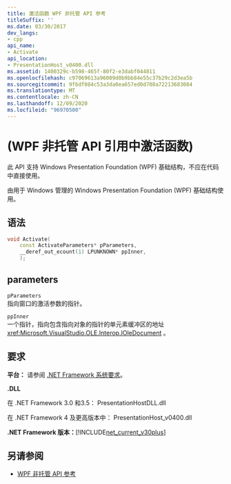 ```yaml
---
title: 激活函数 WPF 非托管 API 参考
titleSuffix: ''
ms.date: 03/30/2017
dev_langs:
- cpp
api_name:
- Activate
api_location:
- PresentationHost_v0400.dll
ms.assetid: 1400329c-b598-465f-80f2-e3dabf044811
ms.openlocfilehash: c97069613a96009d0b9bb84e55c37b29c2d3ea5b
ms.sourcegitcommit: 9f6df084c53a3da0ea657ed0d708a72213683084
ms.translationtype: MT
ms.contentlocale: zh-CN
ms.lasthandoff: 12/09/2020
ms.locfileid: "96970500"
---
```

# <a name="activate-function-wpf-unmanaged-api-reference"></a> (WPF 非托管 API 引用中激活函数) 

此 API 支持 Windows Presentation Foundation (WPF) 基础结构，不应在代码中直接使用。

由用于 Windows 管理的 Windows Presentation Foundation (WPF) 基础结构使用。

## <a name="syntax"></a>语法

```cpp
void Activate(
    const ActivateParameters* pParameters,
    __deref_out_ecount(1) LPUNKNOWN* ppInner,
    );
```

## <a name="parameters"></a>parameters

`pParameters`\
指向窗口的激活参数的指针。

`ppInner`\
一个指针，指向包含指向对象的指针的单元素缓冲区的地址 <xref:Microsoft.VisualStudio.OLE.Interop.IOleDocument> 。

## <a name="requirements"></a>要求

**平台：** 请参阅 [.NET Framework 系统要求](/dotnet/framework/get-started/system-requirements)。

**.DLL**

在 .NET Framework 3.0 和3.5： PresentationHostDLL.dll

在 .NET Framework 4 及更高版本中： PresentationHost_v0400.dll

**.NET Framework 版本：**[!INCLUDE[net_current_v30plus](../../../includes/net-current-v30plus-md.md)]

## <a name="see-also"></a>另请参阅

- [WPF 非托管 API 参考](wpf-unmanaged-api-reference.md)
